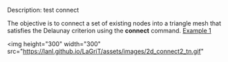 Description: test connect

The objective is to connect a set of existing nodes into a triangle
mesh that satisfies the Delaunay criterion using the **connect**
command.
  [Example 1](description_2dconn.md)

<img height="300" width="300" src="https://lanl.github.io/LaGriT/assets/images/2d_connect2_tn.gif"
